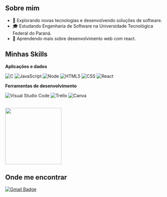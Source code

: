 ## Sobre mim

- 🤔 Explorando novas tecnologias e desenvolvendo soluções de software.
- 🎓 Estudando Engenharia de Software na Universidade Tecnológica Federal do Paraná.
- 🌱 Aprendendo mais sobre desenvolvimento web com react.

## Minhas Skills

**Aplicações e dados**

![C](https://img.shields.io/badge/-C-333333?style=flat&logo=C%2B%2B&logoColor=00599C)
![JavaScript](https://img.shields.io/badge/-JavaScript-333333?style=flat&logo=javascript)
![Node](https://img.shields.io/badge/-React-333333?style=flat&logo=node)
![HTML5](https://img.shields.io/badge/-HTML5-333333?style=flat&logo=HTML5)
![CSS](https://img.shields.io/badge/-CSS-333333?style=flat&logo=CSS3&logoColor=1572B6)
![React](https://img.shields.io/badge/-React-333333?style=flat&logo=react)

**Ferramentas de desenvolvimento**

![Visual Studio Code](https://img.shields.io/badge/-Visual%20Studio%20Code-333333?style=flat&logo=visual-studio-code&logoColor=007ACC)
![Trello](https://img.shields.io/badge/-Trello-333333?style=flat&logo=trello&logoColor=007ACC)
![Canva](https://img.shields.io/badge/-Canva-333333?style=flat&logo=canva&logoColor=00C4CC)

<br/>

<a href="https://github.com/Carloss0101" title="Perfil do Carlos">
  <img height="180em" src="https://github-readme-stats.vercel.app/api?username=Carloss0101&theme=dracula&show_icons=true" />
</a>

## Onde me encontrar

[![Gmail Badge](https://img.shields.io/badge/-contato.carlosedu1@email.com-006bed?style=flat-square&logo=Gmail&logoColor=white&link=mailto:SEU-EMAIL)](mailto:contato.carlosedu1@gmail.com)
